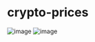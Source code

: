 # crypto-prices
![image](https://github.com/vlantonakos/crypto-prices/assets/107072477/47f6c59c-f2b4-420d-8b5f-0e2ac4b71675)
![image](https://github.com/vlantonakos/crypto-prices/assets/107072477/d21d4d1d-e8d8-4a46-840e-596edf9c1ea6)


